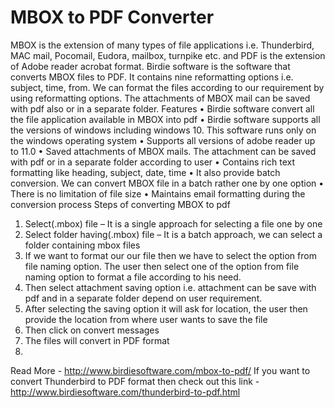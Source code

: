 # MBOX to PDF Converter
MBOX is the extension of many types of file applications i.e. Thunderbird, MAC mail, Pocomail, Eudora, mailbox, turnpike etc. and PDF is the extension of Adobe reader acrobat format.
Birdie software is the software that converts MBOX files to PDF. It contains nine reformatting options i.e. subject, time, from. We can format the files according to our requirement by using reformatting options. The attachments of MBOX mail can be saved with pdf also or in a separate folder.
Features
•	Birdie software convert all the file application available in MBOX into pdf
•	Birdie software supports all the versions of windows including windows 10. This software runs only on the windows operating system
•	Supports all versions of adobe reader up to 11.0
•	Saved attachments of MBOX mails. The attachment can be saved with pdf or in a separate folder according to user
•	Contains rich text formatting like heading, subject, date, time
•	It also provide batch conversion. We can convert MBOX file in a batch rather one by one option
•	There is no limitation of file size
•	Maintains email formatting during the conversion process
Steps of converting MBOX to pdf 
1.	Select(.mbox) file – It is a single approach for selecting a file one by one
2.	Select folder having(.mbox) file – It is a batch approach, we can select a folder containing mbox files
3.	If we want to format our our file then we have to select the option from file naming option. The user then select one of the option from file naming option to format a file according to his need.
4.	Then select attachment saving option i.e. attachment can be save with pdf and in a separate folder depend on user requirement.
5.	After selecting the saving option it will ask for location, the user then provide the location from where user wants to save the file
6.	Then click on convert messages
7.	The files will convert in PDF format
8.	
Read More - http://www.birdiesoftware.com/mbox-to-pdf/
If you want to convert Thunderbird to PDF format then check out this link - http://www.birdiesoftware.com/thunderbird-to-pdf.html
